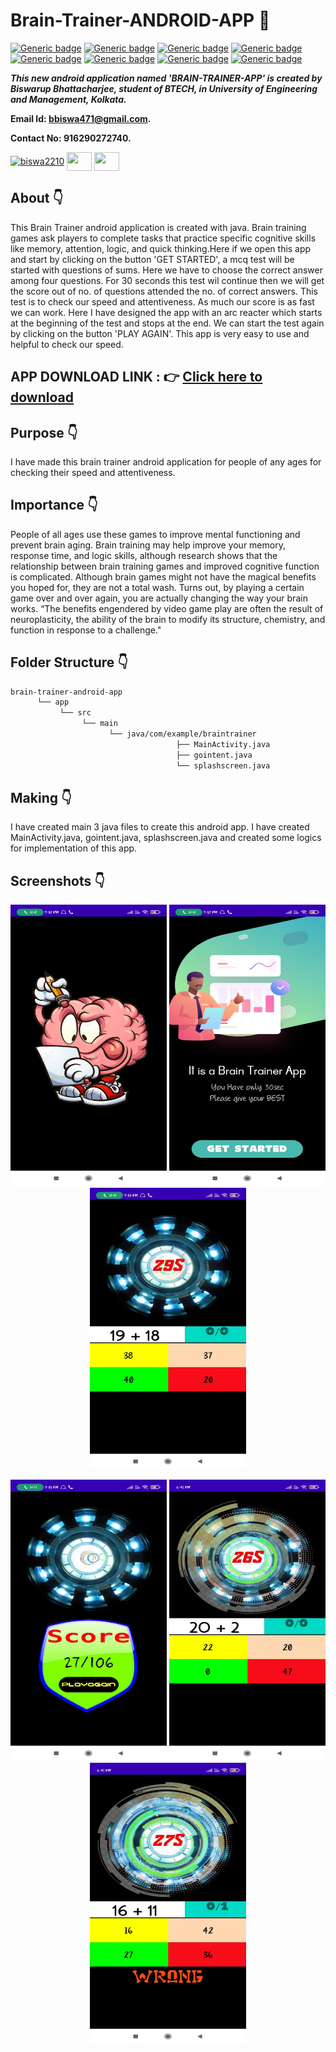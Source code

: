 # Brain-Trainer-ANDROID-APP :star_struck: 

[![Generic badge](https://img.shields.io/badge/java-v%2015-brightgreen)](https://shields.io/) [![Generic badge](https://img.shields.io/badge/android-app-ff69b4)](https://shields.io/) [![Generic badge](https://img.shields.io/badge/xml-UI-red)](https://shields.io/) [![Generic badge](https://img.shields.io/badge/classpath-v%204.0.1-yellow)](https://shields.io/) [![Generic badge](https://img.shields.io/badge/compile%20sdk%20-v%2030-blue)](https://shields.io/) [![Generic badge](https://img.shields.io/badge/buildtool%20-v%2030.0..2-orange)](https://shields.io/) [![Generic badge](https://img.shields.io/badge/target%20sdk-v%2030-green)](https://shields.io/) [![Generic badge](https://img.shields.io/badge/min%20sdk-v%2016-purple)](https://shields.io/) 

***This new android application named 'BRAIN-TRAINER-APP' is created by Biswarup Bhattacharjee, student of BTECH, in University of Engineering and Management, Kolkata.***

**Email Id: bbiswa471@gmail.com.** 

**Contact No: 916290272740.** 

<p align="left">
<a href="https://www.facebook.com/profile.php?id=100070395300810" target="blank"><img align="center" src="https://cdn.jsdelivr.net/npm/simple-icons@3.0.1/icons/facebook.svg" alt="biswa2210" height="30" width="40" /></a>
<a href="https://instagram.com/biswarup2210" target="blank"><img align="center" src="https://cdn.jsdelivr.net/npm/simple-icons@3.0.1/icons/instagram.svg" alt="" height="30" width="40" /></a>
<a href="https://github.com/biswa2210/biswa2210" target="blank"><img align="center" src="https://cdn.jsdelivr.net/npm/simple-icons@3.0.1/icons/github.svg" alt="" height="30" width="40" /></a>
</p>

## About :point_down: 

<div align="justified">
 
This Brain Trainer android application is created with java. Brain training games ask players to complete tasks that practice specific cognitive skills like memory, attention, logic, and quick thinking.Here if we open this app and start by clicking on the button 'GET STARTED', a mcq test will be started with questions of sums. Here we have to choose the correct answer among four questions. For 30 seconds this test wil continue then we will get the score out of no. of questions attended the no. of correct answers. This test is to check our speed and attentiveness. As much our score is as fast we can work. Here I have designed the app with an arc reacter which starts at the beginning of the test and stops at the end. We can start the test again by clicking on the button 'PLAY AGAIN'. This app is very easy to use and helpful to check our speed.

</div>

## APP DOWNLOAD LINK : :point_right: <a href="https://drive.google.com/file/d/1D-G6M5COVPIZjsl4fw65zg6A7oe0gPT-/view" download>Click here to download</a>

## Purpose :point_down:

<div align="justified">
       
I have made this brain trainer android application for people of any ages for checking their speed and attentiveness.
</div>
       
## Importance :point_down:

<div align="justified">

People of all ages use these games to improve mental functioning and prevent brain aging. Brain training may help improve your memory, response time, and logic skills, although research shows that the relationship between brain training games and improved cognitive function is complicated. Although brain games might not have the magical benefits you hoped for, they are not a total wash. Turns out, by playing a certain game over and over again, you are actually changing the way your brain works. “The benefits engendered by video game play are often the result of neuroplasticity, the ability of the brain to modify its structure, chemistry, and function in response to a challenge."
 
</div>

## Folder Structure :point_down:
```bash
brain-trainer-android-app
      └── app
           └── src
                └── main
                      └── java/com/example/braintrainer
                                     ├── MainActivity.java
                                     ├── gointent.java
                                     └── splashscreen.java   
 ```                      
## Making :point_down:

<div align="justified">

I have created main 3 java files to create this android app. I have created MainActivity.java, gointent.java, splashscreen.java and created some logics for implementation of this app. 

</div>


## Screenshots :point_down: 

<div align="center">
  
<a href="pics/bt1.jpeg"><img src="pics/bt1.jpeg" width="250" height= "450"></a> <a href="pics/bt2.jpeg"><img src="pics/bt2.jpeg" width="250" height= "450"></a> <a href="pics/bt3.jpeg"><img src="pics/bt3.jpeg" width="250" height= "450"></a>
 
<a href="pics/bt4.jpeg"><img src="pics/bt4.jpeg" width="250" height= "450"></a> <a href="pics/bt5.jpeg"><img src="pics/bt5.jpeg" width="250" height= "450"></a> <a href="pics/bt6.jpeg"><img src="pics/bt6.jpeg" width="250" height= "450"></a>
       
</div>



